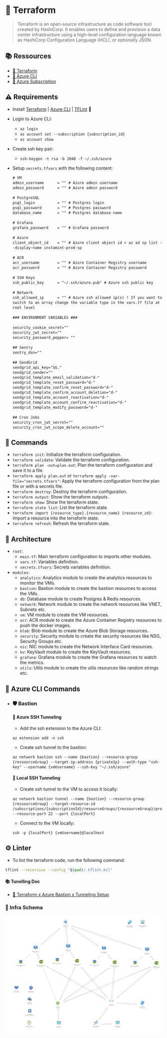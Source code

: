 # 💠 Terraform

> Terraform is an open-source infrastructure as code software tool created by HashiCorp. It enables users to define and
> provision a data center infrastructure using a high-level configuration language known as HashiCorp Configuration
> Language (HCL), or optionally JSON.

## 📚 Ressources

- [📖 Terraform](https://learn.hashicorp.com/tutorials/terraform/install-cli)
- [📖 Azure CLI](https://docs.microsoft.com/en-us/cli/azure/install-azure-cli)
- [📖 Azure Subscription](https://portal.azure.com/)

## ⚠️ Requirements

- Install [Terraform](https://learn.hashicorp.com/tutorials/terraform/install-cli) | [Azure CLI](https://docs.microsoft.com/en-us/cli/azure/install-azure-cli) | [TFLint](https://github.com/terraform-linters/tflint)
  🚀
- Login to Azure CLI:
  - `az login`
  - `az account set --subscription {subscription_id}`
  - `az account show`
- Create ssh key pair:
  - `ssh-keygen -t rsa -b 2048 -f ~/.ssh/azure`
- Setup `secrets.tfvars` with the following content:

  ```hcl
  # VM
  admin_username      = "" # Azure admin username
  admin_password      = "" # Azure admin password

  # PostgreSQL
  psql_login          = "" # Postgres login
  psql_password       = "" # Postgres password
  database_name       = "" # Postgres database name

  # Grafana
  grafana_password    = "" # Grafana password

  # Azure
  client_object_id    = "" # Azure client object id > az ad sp list --display-name instamint-prod-sp

  # ACR
  acr_username        = "" # Azure Container Registry username
  acr_password        = "" # Azure Container Registry password

  # SSH Keys
  ssh_public_key      = "~/.ssh/azure.pub" # Azure ssh public key

  # Network
  ssh_allowed_ip      = "" # Azure ssh allowed ip(s) ! If you want to switch to an array change the variable type in the vars.tf file at root level

  ### ENVIRONMENT VARIABLES ###

  security_cookie_secret=""
  security_jwt_secret=""
  security_password_pepper= ""

  ## Sentry
  sentry_dsn=""

  ## SendGrid
  sendgrid_api_key="SG."
  sendgrid_sender=""
  sendgrid_template_email_validation="d-"
  sendgrid_template_reset_password="d-"
  sendgrid_template_confirm_reset_password="d-"
  sendgrid_template_confirm_account_deletion="d-"
  sendgrid_template_account_reactivation="d-"
  sendgrid_template_account_confirm_reactivation="d-"
  sendgrid_template_modify_password="d-"

  ## Cron Jobs
  security_cron_jwt_secret=""
  security_cron_jwt_scope_delete_account=""
  ```

## 🧩 Commands

- `terraform init`: Initialize the terraform configuration.
- `terraform validate`: Validate the terraform configuration.
- `terraform plan -out=plan.out`: Plan the terraform configuration and save it to a file.
- `terraform apply plan.out` or `terraform apply -var-file="secrets.tfvars"`: Apply the terraform configuration from
  the plan file or with a secrets file.
- `terraform destroy`: Destroy the terraform configuration.
- `terraform output`: Show the terraform outputs.
- `terraform show`: Show the terraform state.
- `terraform state list`: List the terraform state.
- `terraform import {resource_type}.{resource_name} {resource_id}`: Import a resource into the terraform state.
- `terraform refresh`: Refresh the terraform state.

## 🔰 Architecture

- `root`:
  - `main.tf`: Main terraform configuration to imports other modules.
  - `vars.tf`: Variables definition.
  - `secrets.tfvars`: Secrets variables definition.
- `modules`:
  - `analytics`: Analytics module to create the analytics resources to monitor the VMs.
  - `bastion`: Bastion module to create the bastion resources to access the VMs.
  - `db`: Database module to create Postgres & Redis resources.
  - `network`: Network module to create the network resources like VNET, Subnets etc.
  - `vm`: VM module to create the VM resources.
  - `acr`: ACR module to create the Azure Container Registry resources to push the docker images.
  - `blob`: Blob module to create the Azure Blob Storage resources.
  - `security`: Security module to create the security resources like NSG, Security Groups etc.
  - `nic`: NIC module to create the Network Interface Card resources.
  - `kv`: KeyVault module to create the KeyVault resources.
  - `grafana`: Grafana module to create the Grafana resources to watch the metrics.
  - `utils`: Utils module to create the utils resources like random strings etc.

## 🤖 Azure CLI Commands

- ### 🛡️ **Bastion**

  #### 🔨 Azure SSH Tunneling

  - Add the ssh extension to the Azure CLI:

  ```shell
  az extension add -n ssh
  ```

  - Create ssh tunnel to the bastion:

  ```shell
  az network bastion ssh --name {bastion} --resource-group {ressourceGroup} --target-ip-address {privateIp} --auth-type "ssh-key" --username {vmUsername} --ssh-key "~/.ssh/azure"
  ```

  #### 🔨 Local SSH Tunneling

  - Create ssh tunnel to the VM to access it locally:

  ```shell
  az network bastion tunnel --name {bastion} --resource-group {ressourceGroup} --target-resource-id /subscriptions/{subscriptionId}/resourceGroups/{ressourceGroup}/providers/Microsoft.Compute/virtualMachines/{vmName} --resource-port 22 --port {localPort}
  ```

  - Connect to the VM locally:

  ```shell
  ssh -p {localPort} {vmUsername}@localhost
  ```

## ⚙️ Linter

- To lint the terraform code, run the following command:

```sh
tflint --recursive --config "$(pwd)/.tflint.hcl"
```

#### 📚 Tunelling Doc

- [📖 Terraform x Azure Bastion x Tunneling Setup](https://dev.to/holger/test-azure-bastion-deployment-via-terraform-18o8)

### 📸 Infra Schema

![infra.png](infra.png)
